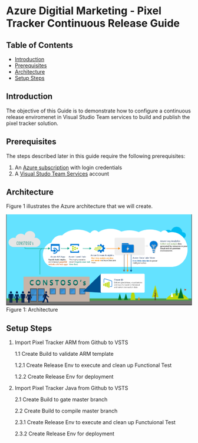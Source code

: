 # Azure Digitial Marketing - Pixel Tracker Continuous Release Guide

## Table of Contents
- [Introduction](#introduction)
- [Prerequisites](#prerequisites)
- [Architecture](#architecture)
- [Setup Steps](#setup-steps)

## Introduction

The objective of this Guide is to demonstrate how to configure a continuous release enviromenet in Visual Studio Team services to build and publish the pixel tracker solution.

## Prerequisites

The steps described later in this guide require the following prerequisites:

1.  An [Azure subscription](https://azure.microsoft.com/en-us/) with login credentials
2. A [Visual Studo Team Services](https://www.visualstudio.com/en-us/docs/setup-admin/team-services/sign-up-for-visual-studio-team-services) account

## Architecture

Figure 1 illustrates the Azure architecture that we will create.

![Figure 1: Architecture](../resources/architecture.png)
Figure 1: Architecture

## Setup Steps
1. Import Pixel Tracker ARM from Github to VSTS

    1.1 Create Build to validate ARM template
        
    1.2.1 Create Release Env to execute and clean up Functional Test
        
    1.2.2 Create Release Env for deployment
        
2. Import Pixel Tracker Java from Github to VSTS
      
    2.1 Create Build to gate master branch
    
    2.2 Create Build to compile master branch    

    2.3.1 Create Release Env to execute and clean up Functuional Test
          
    2.3.2 Create Release Env for deployment
